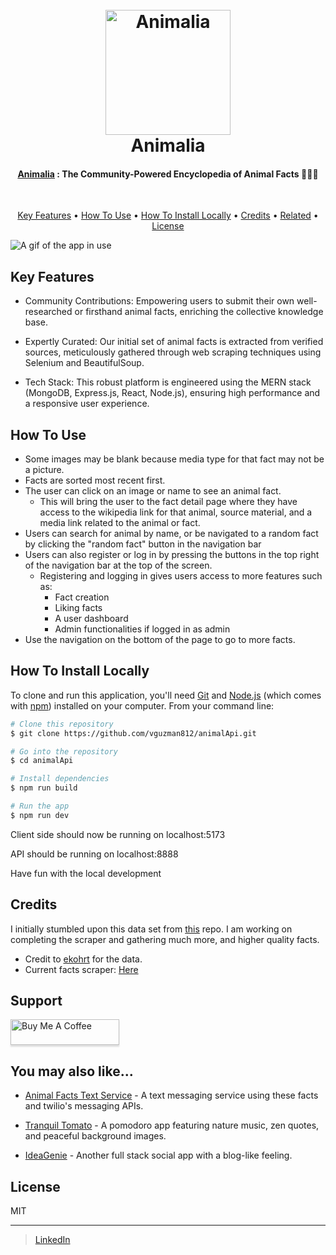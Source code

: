 
<h1 align="center">
  <br>
  <a href="https://animal-facts.onrender.com"><img src="https://images.unsplash.com/photo-1692988801986-61ec2e011257?ixlib=rb-4.0.3&ixid=M3wxMjA3fDB8MHxwaG90by1wYWdlfHx8fGVufDB8fHx8fA%3D%3D&auto=format&fit=crop&w=2670&q=80" alt="Animalia" width="200"></a>
  <br>
  Animalia
  <br>
</h1>

<h4 align="center"><a href="https://animal-facts.onrender.com">Animalia</a> : The Community-Powered Encyclopedia of Animal Facts 🦁🦋🦎</h4>

<br/>

<p align="center">
  <a href="#key-features">Key Features</a> •
  <a href="#how-to-use">How To Use</a> •
  <a href="#how-to-use">How To Install Locally</a> •
  <a href="#credits">Credits</a> •
  <a href="#related">Related</a> •
  <a href="#license">License</a>
</p>

![A gif of the app in use](https://media.giphy.com/media/v1.Y2lkPTc5MGI3NjExZnptZGhuemtsbmhoMGt1M3YzdnpkMmNvdWRuOWQ5Zmd2aDd0bWtnaiZlcD12MV9pbnRlcm5hbF9naWZfYnlfaWQmY3Q9Zw/Zm8QMnNhwLuJ6QKmGy/giphy.gif)

## Key Features

* Community Contributions: Empowering users to submit their own well-researched or firsthand animal facts, enriching the collective knowledge base.

* Expertly Curated: Our initial set of animal facts is extracted from verified sources, meticulously gathered through web scraping techniques using Selenium and BeautifulSoup.

* Tech Stack: This robust platform is engineered using the MERN stack (MongoDB, Express.js, React, Node.js), ensuring high performance and a responsive user experience.

## How To Use

* Some images may be blank because media type for that fact may not be a picture. 
* Facts are sorted most recent first.
* The user can click on an image or name to see an animal fact.
    * This will bring the user to the fact detail page where they have access to the wikipedia link for that animal, source material, and a media link related to the animal or fact.
* Users can search for animal by name, or be navigated to a random fact by clicking the "random fact" button in the navigation bar
* Users can also register or log in by pressing the buttons in the top right of the navigation bar at the top of the screen.
    * Registering and logging in gives users access to more features such as:
        * Fact creation
        * Liking facts
        * A user dashboard
        * Admin functionalities if logged in as admin
* Use the navigation on the bottom of the page to go to more facts.



## How To Install Locally
To clone and run this application, you'll need [Git](https://git-scm.com) and [Node.js](https://nodejs.org/en/download/) (which comes with [npm](http://npmjs.com)) installed on your computer. From your command line:

```bash
# Clone this repository
$ git clone https://github.com/vguzman812/animalApi.git

# Go into the repository
$ cd animalApi

# Install dependencies
$ npm run build

# Run the app
$ npm run dev
```

<p>Client side should now be running on localhost:5173</p>
<p>API should be running on localhost:8888</p>
<p>Have fun with the local development</p>


## Credits

I initially stumbled upon this data set from [this](https://github.com/ekohrt/animal-fun-facts-dataset) repo.  I am working on completing the scraper and gathering much more, and higher quality facts.
- Credit to [ekohrt](https://github.com/ekohrt) for the data.
- Current facts scraper: [Here](https://github.com/vguzman812/animalScraping)


## Support

<a href="https://www.buymeacoffee.com/vincentg" target="_blank"><img src="https://www.buymeacoffee.com/assets/img/custom_images/purple_img.png" alt="Buy Me A Coffee" style="height: 41px !important;width: 174px !important;box-shadow: 0px 3px 2px 0px rgba(190, 190, 190, 0.5) !important;-webkit-box-shadow: 0px 3px 2px 0px rgba(190, 190, 190, 0.5) !important;" ></a>


## You may also like...

- [Animal Facts Text Service](https://github.com/vguzman812/AnimalFactsTexter) - A text messaging service using these facts and twilio's messaging APIs.

- [Tranquil Tomato](https://github.com/vguzman812/tranquilTomato) - A pomodoro app featuring nature music, zen quotes, and peaceful background images.

- [IdeaGenie](https://github.com/amitmerchant1990/blog_repo) - Another full stack social app with a blog-like feeling.

## License

MIT

---

> [LinkedIn](https://www.linkedin.com/in/vincent-guzman/)